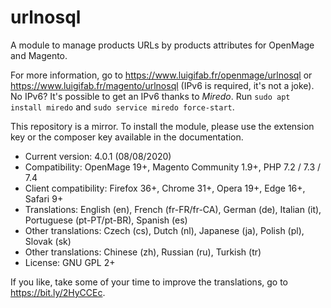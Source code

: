 # urlnosql

A module to manage products URLs by products attributes for OpenMage and Magento.

For more information, go to https://www.luigifab.fr/openmage/urlnosql or https://www.luigifab.fr/magento/urlnosql (IPv6 is required, it's not a joke). No IPv6? It's possible to get an IPv6 thanks to *Miredo*. Run `sudo apt install miredo` and `sudo service miredo force-start`.

This repository is a mirror. To install the module, please use the extension key or the composer key available in the documentation.

- Current version: 4.0.1 (08/08/2020)
- Compatibility: OpenMage 19+, Magento Community 1.9+, PHP 7.2 / 7.3 / 7.4
- Client compatibility: Firefox 36+, Chrome 31+, Opera 19+, Edge 16+, Safari 9+
- Translations: English (en), French (fr-FR/fr-CA), German (de), Italian (it), Portuguese (pt-PT/pt-BR), Spanish (es)
- Other translations: Czech (cs), Dutch (nl), Japanese (ja), Polish (pl), Slovak (sk)
- Other translations: Chinese (zh), Russian (ru), Turkish (tr)
- License: GNU GPL 2+

If you like, take some of your time to improve the translations, go to https://bit.ly/2HyCCEc.
